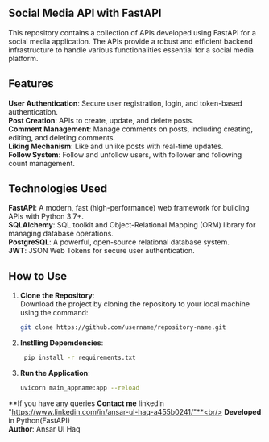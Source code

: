 ## **Social Media API with FastAPI**
This repository contains a collection of APIs developed using FastAPI for a social media application. The APIs provide a robust and efficient backend infrastructure to handle various functionalities essential for a social media platform.<br>

## **Features**
**User Authentication**: Secure user registration, login, and token-based authentication.<br>
**Post Creation**: APIs to create, update, and delete posts.<br>
**Comment Management**: Manage comments on posts, including creating, editing, and deleting comments.<br>
**Liking Mechanism**: Like and unlike posts with real-time updates.<br>
**Follow System**: Follow and unfollow users, with follower and following count management.<br>

## **Technologies Used**
**FastAPI**: A modern, fast (high-performance) web framework for building APIs with Python 3.7+.<br>
**SQLAlchemy**: SQL toolkit and Object-Relational Mapping (ORM) library for managing database operations.<br>
**PostgreSQL**: A powerful, open-source relational database system.<br>
**JWT**: JSON Web Tokens for secure user authentication.<br>

## **How to Use**

1. **Clone the Repository**:  
   Download the project by cloning the repository to your local machine using the command:
   ```bash
   git clone https://github.com/username/repository-name.git

2. **Instlling Depemdencies**:<br/>
   ```bash
    pip install -r requirements.txt

4. **Run the Application**:<br/>
    ```bash
    uvicorn main_appname:app --reload

**If you have any queries **Contact me** linkedin "https://www.linkedin.com/in/ansar-ul-haq-a455b0241/"**<br/>
**Developed** in Python(FastAPI)<br/>
**Author**: Ansar Ul Haq



